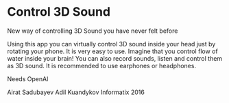 # Control 3D Sound

New way of controlling 3D Sound you have never felt before

Using this app you can virtually control 3D sound inside your head just by rotating your phone. It is very easy to use. Imagine that you control flow of water inside your brain!
You can also record sounds, listen and control them as 3D sound.
It is recommended to use earphones or headphones.

Needs OpenAl

Airat Sadubayev
Adil Kuandykov
Informatix 2016